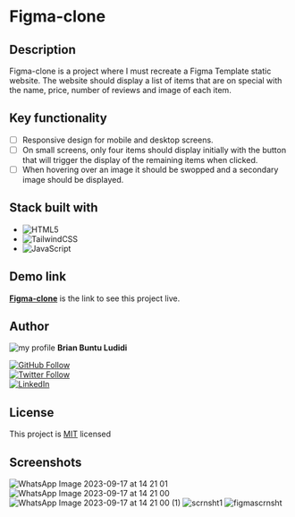 # **Figma-clone**
## Description
Figma-clone is a project where I must recreate a Figma Template static website. The website should display a list of items that are on special with the name, price, number of reviews and image of each item.

## Key functionality
- [ ] Responsive design for mobile and desktop screens.
- [ ] On small screens, only four items should display initially with the button that will trigger the display of the remaining items when clicked.
- [ ] When hovering over an image it should be swopped and a secondary image should be displayed.

## Stack built with
- ![HTML5](https://img.shields.io/badge/html5-%23E34F26.svg?style=plastic&logo=html5&logoColor=white)
- ![TailwindCSS](https://img.shields.io/badge/tailwindcss-%2338B2AC.svg?style=plastic&logo=tailwind-css&logoColor=white) 
- ![JavaScript](https://img.shields.io/badge/javascript-%23323330.svg?style=plastic&logo=javascript&logoColor=%23F7DF1E) 


## Demo link
**[Figma-clone](https://figma-clone-psi.vercel.app/)** is the link to see this project live.

## Author
![my profile](https://avatars.githubusercontent.com/u/86472119?s=40&v=4) **Brian Buntu Ludidi** <br />

<a href="https://github.com/Bludidi">
  <img src="https://img.shields.io/github/followers/Bludidi?label=Follow%20%40Bludidi&style=social" alt="GitHub Follow">
</a> <br />

<a href="https://twitter.com/BB_Ludidi">
  <img src="https://img.shields.io/twitter/follow/BB_Ludidi?label=Follow%20%40BB_Ludidi&style=social" alt="Twitter Follow">
</a> <br />

<a href="https://www.linkedin.com/in/brian-ludidi-92754174">
  <img src="https://img.shields.io/badge/LinkedIn-0077B5?style=social&logo=linkedin&logoColor=blue" alt="LinkedIn">
</a> <br />

## License
This project is [MIT](./License) licensed

## Screenshots
![WhatsApp Image 2023-09-17 at 14 21 01](https://github.com/Bludidi/Figma-clone/assets/86472119/653e12e4-6bf5-4629-a415-bab9a987918b)
![WhatsApp Image 2023-09-17 at 14 21 00](https://github.com/Bludidi/Figma-clone/assets/86472119/2cb2ac85-1c26-47cf-b6ed-b3a4ef75711e)
![WhatsApp Image 2023-09-17 at 14 21 00 (1)](https://github.com/Bludidi/Figma-clone/assets/86472119/eb78dc92-fb7a-4570-bd57-11f80e8ebaf4)
![scrnsht1](https://github.com/Bludidi/Figma-clone/assets/86472119/7d340b60-94ca-4cf0-a511-4c6807fa5904)
![figmascrnsht](https://github.com/Bludidi/Figma-clone/assets/86472119/5e70a8f0-04f1-4e32-8f7b-00586bd14ab9)
